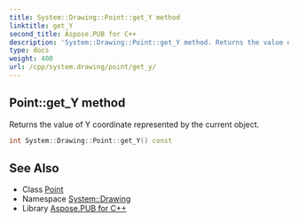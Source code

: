 ```yaml
---
title: System::Drawing::Point::get_Y method
linktitle: get_Y
second_title: Aspose.PUB for C++
description: 'System::Drawing::Point::get_Y method. Returns the value of Y coordinate represented by the current object in C++.'
type: docs
weight: 400
url: /cpp/system.drawing/point/get_y/
---
```

## Point::get_Y method


Returns the value of Y coordinate represented by the current object.

```cpp
int System::Drawing::Point::get_Y() const
```

## See Also

* Class [Point](../)
* Namespace [System::Drawing](../../)
* Library [Aspose.PUB for C++](../../../)
